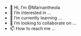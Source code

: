 - 👋 Hi, I’m @Marnantheola
- 👀 I’m interested in ...
- 🌱 I’m currently learning ...
- 💞️ I’m looking to collaborate on ...
- 📫 How to reach me ...

<!---
Marnantheola/Marnantheola is a ✨ special ✨ repository because its `README.md` (this file) appears on your GitHub profile.
You can click the Preview link to take a look at your changes.
--->

